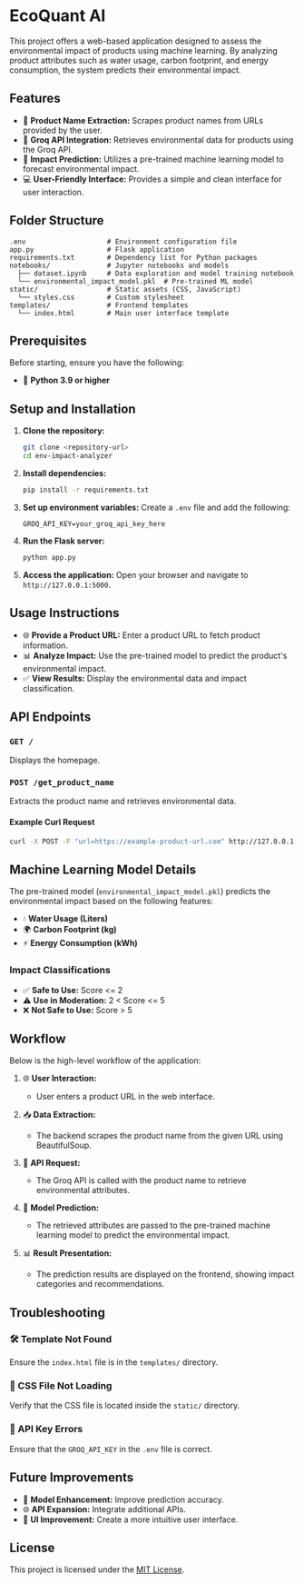 # EcoQuant AI

This project offers a web-based application designed to assess the environmental impact of products using machine learning. By analyzing product attributes such as water usage, carbon footprint, and energy consumption, the system predicts their environmental impact.

## Features

- 🌿 **Product Name Extraction:** Scrapes product names from URLs provided by the user.
- 🔗 **Groq API Integration:** Retrieves environmental data for products using the Groq API.
- 🧠 **Impact Prediction:** Utilizes a pre-trained machine learning model to forecast environmental impact.
- 💻 **User-Friendly Interface:** Provides a simple and clean interface for user interaction.

## Folder Structure

```plaintext
.env                    # Environment configuration file
app.py                  # Flask application
requirements.txt        # Dependency list for Python packages
notebooks/              # Jupyter notebooks and models
  ├── dataset.ipynb     # Data exploration and model training notebook
  └── environmental_impact_model.pkl  # Pre-trained ML model
static/                 # Static assets (CSS, JavaScript)
  └── styles.css        # Custom stylesheet
templates/              # Frontend templates
  └── index.html        # Main user interface template
```

## Prerequisites

Before starting, ensure you have the following:

- 🐍 **Python 3.9 or higher**

## Setup and Installation

1. **Clone the repository:**
   ```bash
   git clone <repository-url>
   cd env-impact-analyzer
   ```

2. **Install dependencies:**
   ```bash
   pip install -r requirements.txt
   ```

3. **Set up environment variables:**
   Create a `.env` file and add the following:
   ```env
   GROQ_API_KEY=your_groq_api_key_here
   ```

4. **Run the Flask server:**
   ```bash
   python app.py
   ```

5. **Access the application:**
   Open your browser and navigate to `http://127.0.0.1:5000`.

## Usage Instructions

- 🌐 **Provide a Product URL:** Enter a product URL to fetch product information.
- 📊 **Analyze Impact:** Use the pre-trained model to predict the product's environmental impact.
- ✅ **View Results:** Display the environmental data and impact classification.

## API Endpoints

### `GET /`
Displays the homepage.

### `POST /get_product_name`
Extracts the product name and retrieves environmental data.

#### Example Curl Request
```bash
curl -X POST -F "url=https://example-product-url.com" http://127.0.0.1:5000/get_product_name
```

## Machine Learning Model Details

The pre-trained model (`environmental_impact_model.pkl`) predicts the environmental impact based on the following features:

- 💧 **Water Usage (Liters)**
- 🌍 **Carbon Footprint (kg)**
- ⚡ **Energy Consumption (kWh)**

### Impact Classifications

- ✅ **Safe to Use:** Score <= 2
- ⚠️ **Use in Moderation:** 2 < Score <= 5
- ❌ **Not Safe to Use:** Score > 5

## Workflow

Below is the high-level workflow of the application:

1. 🌐 **User Interaction:**
   - User enters a product URL in the web interface.

2. 📥 **Data Extraction:**
   - The backend scrapes the product name from the given URL using BeautifulSoup.

3. 🔗 **API Request:**
   - The Groq API is called with the product name to retrieve environmental attributes.

4. 🧠 **Model Prediction:**
   - The retrieved attributes are passed to the pre-trained machine learning model to predict the environmental impact.

5. 📊 **Result Presentation:**
   - The prediction results are displayed on the frontend, showing impact categories and recommendations.

## Troubleshooting

### 🛠️ Template Not Found
Ensure the `index.html` file is in the `templates/` directory.

### 🎨 CSS File Not Loading
Verify that the CSS file is located inside the `static/` directory.

### 🔑 API Key Errors
Ensure that the `GROQ_API_KEY` in the `.env` file is correct.

## Future Improvements

- 🚀 **Model Enhancement:** Improve prediction accuracy.
- 🌐 **API Expansion:** Integrate additional APIs.
- 🎨 **UI Improvement:** Create a more intuitive user interface.

## License

This project is licensed under the [MIT License](LICENSE).


